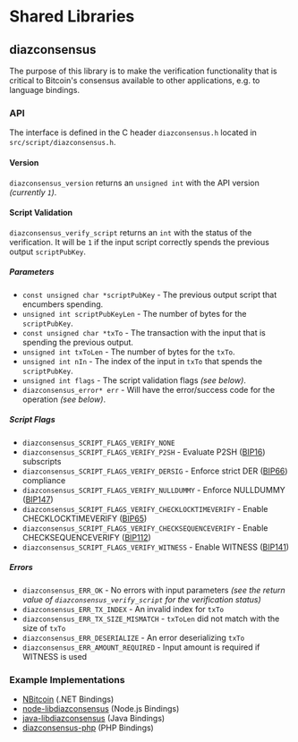 Shared Libraries
================

## diazconsensus

The purpose of this library is to make the verification functionality that is critical to Bitcoin's consensus available to other applications, e.g. to language bindings.

### API

The interface is defined in the C header `diazconsensus.h` located in `src/script/diazconsensus.h`.

#### Version

`diazconsensus_version` returns an `unsigned int` with the API version *(currently `1`)*.

#### Script Validation

`diazconsensus_verify_script` returns an `int` with the status of the verification. It will be `1` if the input script correctly spends the previous output `scriptPubKey`.

##### Parameters
- `const unsigned char *scriptPubKey` - The previous output script that encumbers spending.
- `unsigned int scriptPubKeyLen` - The number of bytes for the `scriptPubKey`.
- `const unsigned char *txTo` - The transaction with the input that is spending the previous output.
- `unsigned int txToLen` - The number of bytes for the `txTo`.
- `unsigned int nIn` - The index of the input in `txTo` that spends the `scriptPubKey`.
- `unsigned int flags` - The script validation flags *(see below)*.
- `diazconsensus_error* err` - Will have the error/success code for the operation *(see below)*.

##### Script Flags
- `diazconsensus_SCRIPT_FLAGS_VERIFY_NONE`
- `diazconsensus_SCRIPT_FLAGS_VERIFY_P2SH` - Evaluate P2SH ([BIP16](https://github.com/bitcoin/bips/blob/master/bip-0016.mediawiki)) subscripts
- `diazconsensus_SCRIPT_FLAGS_VERIFY_DERSIG` - Enforce strict DER ([BIP66](https://github.com/bitcoin/bips/blob/master/bip-0066.mediawiki)) compliance
- `diazconsensus_SCRIPT_FLAGS_VERIFY_NULLDUMMY` - Enforce NULLDUMMY ([BIP147](https://github.com/bitcoin/bips/blob/master/bip-0147.mediawiki))
- `diazconsensus_SCRIPT_FLAGS_VERIFY_CHECKLOCKTIMEVERIFY` - Enable CHECKLOCKTIMEVERIFY ([BIP65](https://github.com/bitcoin/bips/blob/master/bip-0065.mediawiki))
- `diazconsensus_SCRIPT_FLAGS_VERIFY_CHECKSEQUENCEVERIFY` - Enable CHECKSEQUENCEVERIFY ([BIP112](https://github.com/bitcoin/bips/blob/master/bip-0112.mediawiki))
- `diazconsensus_SCRIPT_FLAGS_VERIFY_WITNESS` - Enable WITNESS ([BIP141](https://github.com/bitcoin/bips/blob/master/bip-0141.mediawiki))

##### Errors
- `diazconsensus_ERR_OK` - No errors with input parameters *(see the return value of `diazconsensus_verify_script` for the verification status)*
- `diazconsensus_ERR_TX_INDEX` - An invalid index for `txTo`
- `diazconsensus_ERR_TX_SIZE_MISMATCH` - `txToLen` did not match with the size of `txTo`
- `diazconsensus_ERR_DESERIALIZE` - An error deserializing `txTo`
- `diazconsensus_ERR_AMOUNT_REQUIRED` - Input amount is required if WITNESS is used

### Example Implementations
- [NBitcoin](https://github.com/NicolasDorier/NBitcoin/blob/master/NBitcoin/Script.cs#L814) (.NET Bindings)
- [node-libdiazconsensus](https://github.com/bitpay/node-libdiazconsensus) (Node.js Bindings)
- [java-libdiazconsensus](https://github.com/dexX7/java-libdiazconsensus) (Java Bindings)
- [diazconsensus-php](https://github.com/Bit-Wasp/diazconsensus-php) (PHP Bindings)
